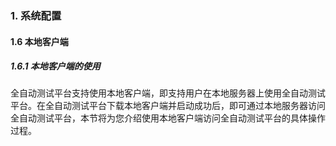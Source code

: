 ### 1. 系统配置

#### 1.6 本地客户端

##### 1.6.1 本地客户端的使用

全自动测试平台支持使用本地客户端，即支持用户在本地服务器上使用全自动测试平台。在全自动测试平台下载本地客户端并启动成功后，即可通过本地服务器访问全自动测试平台，本节将为您介绍使用本地客户端访问全自动测试平台的具体操作过程。
